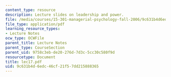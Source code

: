 ```yaml
---
content_type: resource
description: Lecture slides on leadership and power.
file: /media/courses/15-301-managerial-psychology-fall-2006/9c631b4d6edc46cf21f57dd215888365_lec17.pdf
file_type: application/pdf
learning_resource_types:
- Lecture Notes
ocw_type: OCWFile
parent_title: Lecture Notes
parent_type: CourseSection
parent_uid: 9758c3eb-de20-276d-7d3c-5cc30c580f9d
resourcetype: Document
title: lec17.pdf
uid: 9c631b4d-6edc-46cf-21f5-7dd215888365
---
```

